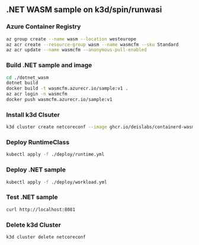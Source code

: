 
## .NET WASM sample on k3d/spin/runwasi 

### Azure Container Registry

```bash
az group create --name wasm --location westeurope
az acr create --resource-group wasm --name wasmcfm --sku Standard
az acr update --name wasmcfm --anonymous-pull-enabled
```

### Build .NET sample and image

```bash	
cd ./dotnet_wasm
dotnet build
docker build -t wasmcfm.azurecr.io/sample:v1 .
az acr login -n wasmcfm
docker push wasmcfm.azurecr.io/sample:v1
```

### Install k3d Clsuter

```bash
k3d cluster create netcoreconf --image ghcr.io/deislabs/containerd-wasm-shims/examples/k3d:latest -p "8081:80@loadbalancer" --agents 2
```

### Deploy RuntimeClass

```bash
kubectl apply -f ./deploy/runtime.yml
```

### Deploy .NET sample

```bash
kubectl apply -f ./deploy/workload.yml
```

### Test .NET sample

```bash
curl http://localhost:8081
```

### Delete k3d Cluster

```bash
k3d cluster delete netcoreconf
```
